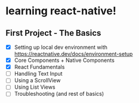 # learning react-native! 

## First Project - The Basics
- [x] Setting up local dev environment with https://reactnative.dev/docs/environment-setup
- [x] Core Components + Native Components
- [x] React Fundamentals
- [ ] Handling Text Input
- [ ] Using a ScrollView
- [ ] Using List Views
- [ ] Troubleshooting (and rest of basics)
